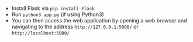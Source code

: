 - Install Flask via `pip install Flask`
- Run `python3 app.py` (if using Python3)
- You can then access the web application by opening a web browser and navigating to the address `http://127.0.0.1:5000/` or `http://localhost:5000/`
